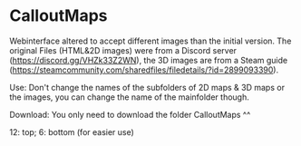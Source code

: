 # CalloutMaps
Webinterface altered to accept different images than the initial version. 
The original Files (HTML&2D images) were from a Discord server (https://discord.gg/VHZk33Z2WN), 
the 3D images are from a Steam guide (https://steamcommunity.com/sharedfiles/filedetails/?id=2899093390). 

Use:
Don't change the names of the subfolders of 2D maps & 3D maps or the images, you can change the name of the mainfolder though. 

Download:
You only need to download the folder CalloutMaps ^^ 

12: top; 6: bottom (for easier use)

